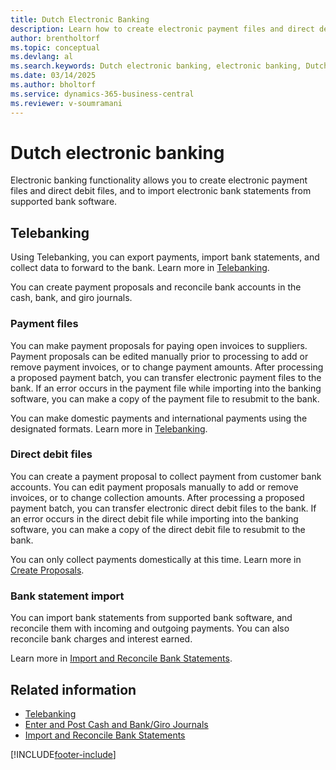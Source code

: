 ```yaml
---
title: Dutch Electronic Banking
description: Learn how to create electronic payment files and direct debit files, and import electronic bank statements from supported bank software.
author: brentholtorf
ms.topic: conceptual
ms.devlang: al
ms.search.keywords: Dutch electronic banking, electronic banking, Dutch version, electronic payment files, direct debit files, import bank statements, telebanking, payment files, electronic bank statements, bank statement import, Netherlands
ms.date: 03/14/2025
ms.author: bholtorf
ms.service: dynamics-365-business-central
ms.reviewer: v-soumramani
---
```


# Dutch electronic banking

Electronic banking functionality allows you to create electronic payment files and direct debit files, and to import electronic bank statements from supported bank software.  

## Telebanking

Using Telebanking, you can export payments, import bank statements, and collect data to forward to the bank. Learn more in [Telebanking](telebanking.md).  

You can create payment proposals and reconcile bank accounts in the cash, bank, and giro journals.  

### Payment files

You can make payment proposals for paying open invoices to suppliers. Payment proposals can be edited manually prior to processing to add or remove payment invoices, or to change payment amounts. After processing a proposed payment batch, you can transfer electronic payment files to the bank. If an error occurs in the payment file while importing into the banking software, you can make a copy of the payment file to resubmit to the bank.  

You can make domestic payments and international payments using the designated formats. Learn more in [Telebanking](telebanking.md).  

### Direct debit files

You can create a payment proposal to collect payment from customer bank accounts. You can edit payment proposals manually to add or remove invoices, or to change collection amounts. After processing a proposed payment batch, you can transfer electronic direct debit files to the bank. If an error occurs in the direct debit file while importing into the banking software, you can make a copy of the direct debit file to resubmit to the bank.  

You can only collect payments domestically at this time. Learn more in [Create Proposals](how-to-create-proposals.md).  

### Bank statement import

You can import bank statements from supported bank software, and reconcile them with incoming and outgoing payments. You can also reconcile bank charges and interest earned.  

Learn more in [Import and Reconcile Bank Statements](how-to-import-and-reconcile-bank-statements.md).  

## Related information

- [Telebanking](telebanking.md)  
- [Enter and Post Cash and Bank/Giro Journals](how-to-enter-and-post-cash-and-bank-or-giro-journals.md)  
- [Import and Reconcile Bank Statements](how-to-import-and-reconcile-bank-statements.md)  

[!INCLUDE[footer-include](../../includes/footer-banner.md)]

